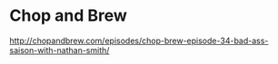 <!-- TITLE: Videos --> 


# Chop and Brew
http://chopandbrew.com/episodes/chop-brew-episode-34-bad-ass-saison-with-nathan-smith/

